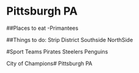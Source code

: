 # Pittsburgh PA

##Places to eat
-Primantees

##Things to do:
Strip District
Southside
NorthSide

#Sport Teams
Pirates
Steelers
Penguins

City of Champions# Pittsburgh PA


